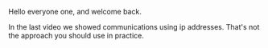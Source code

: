 Hello everyone one, and welcome back.

In the last video we showed communications using ip addresses. That's not the approach you should use in practice. 